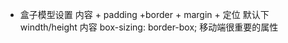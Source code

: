 - 盒子模型设置
  内容 + padding +border + margin + 定位
  默认下 windth/height 内容
  box-sizing: border-box;  移动端很重要的属性